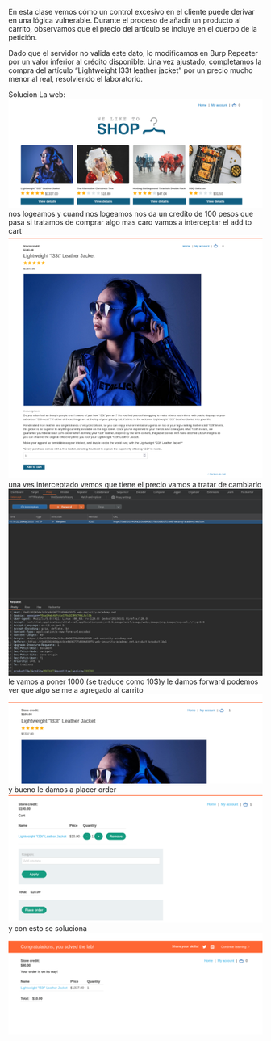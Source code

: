 En esta clase vemos cómo un control excesivo en el cliente puede derivar en una lógica vulnerable. Durante el proceso de añadir un producto al carrito, observamos que el precio del artículo se incluye en el cuerpo de la petición.

Dado que el servidor no valida este dato, lo modificamos en Burp Repeater por un valor inferior al crédito disponible. Una vez ajustado, completamos la compra del artículo “Lightweight l33t leather jacket” por un precio mucho menor al real, resolviendo el laboratorio.

Solucion
La web:
![Pasted_image_20250827230635.png](Imagenes/Pasted_image_20250827230635.png)
nos logeamos y cuand nos logeamos nos da un credito de 100 pesos que pasa si tratamos de comprar algo mas caro
vamos a interceptar el add to cart
![Pasted_image_20250827230953.png](Imagenes/Pasted_image_20250827230953.png)
una ves interceptado vemos que tiene el precio vamos a tratar de cambiarlo
![Pasted_image_20250827231059.png](Imagenes/Pasted_image_20250827231059.png)
le vamos a poner 1000 (se traduce como 10$)y le damos forward
podemos ver que algo se me a agregado al carrito
![Pasted_image_20250827231215.png](Imagenes/Pasted_image_20250827231215.png)
y bueno le damos a placer order
![Pasted_image_20250827231326.png](Imagenes/Pasted_image_20250827231326.png)
y con esto se soluciona
![Pasted_image_20250827231400.png](Imagenes/Pasted_image_20250827231400.png)
